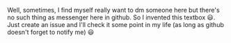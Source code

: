 Well, sometimes, I find myself really want to dm someone here but there's no such thing as messenger here in github.
So I invented this textbox 😃. Just create an issue and I'll check it some point in my life (as long as github doesn't forget to notify me) 😃
